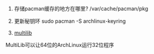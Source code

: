 1. 存储pacman缓存的地方在哪里?
/var/cache/pacman/pkg

2. 更新秘钥环
sudo pacman -S archlinux-keyring

3. [multilib](https://wiki.archlinux.org/index.php/Multilib_(简体中文))

MultiLib可以让64位的ArchLinux运行32位程序


